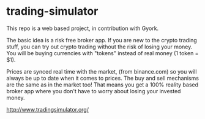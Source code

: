 # trading-simulator

This repo is a web based project, in contribution with Gyork.

The basic idea is a risk free broker app. If you are new to the crypto trading stuff, you can try out crypto trading 
without the risk of losing your money. You will be buying currencies with "tokens" instead of real money (1 token = $1).

Prices are synced real time with the market, (from binance.com) so you will always be up to date when it comes to 
prices. The buy and sell mechanisms are the same as in the market too! That means you get a 100% reality based broker 
app where you don't have to worry about losing your invested money.

http://www.tradingsimulator.org/
